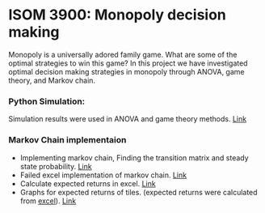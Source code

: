 # ISOM 3900: Monopoly decision making
Monopoly is a universally adored family game. What are some of the optimal strategies to win this game? In this project we have investigated optimal decision making strategies in monopoly through ANOVA, game theory, and Markov chain. 


### Python Simulation:
Simulation results were used in ANOVA and game theory methods. [Link](monopoly_simulation.ipynb)

### Markov Chain implementaion
- Implementing markov chain, Finding the transition matrix and steady state probability. [Link](monopoly_markov.ipynb)
- Failed excel implementation of markov chain. [Link](financials/MarkovExcelImplementation.xlsx)
- Calculate expected returns in excel. [Link](financials/MarkovChainFinancials.xlsx)
- Graphs for expected returns of tiles. (expected returns were calculated from [excel](financials/MarkovChainFinancials.xlsx)).  [Link](finances_markov.ipynb) 
